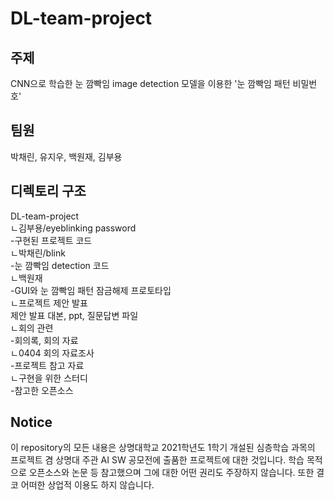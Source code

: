 # DL-team-project

## 주제
CNN으로 학습한 눈 깜빡임 image detection 모델을 이용한 '눈 깜빡임 패턴 비밀번호'

## 팀원
박채린, 유지우, 백원재, 김부용

## 디렉토리 구조
DL-team-project  
ㄴ김부용/eyeblinking password  
  -구현된 프로젝트 코드  
ㄴ박채린/blink  
  -눈 깜빡임 detection 코드  
ㄴ백원재  
  -GUI와 눈 깜빡임 패턴 잠금해제 프로토타입  
ㄴ프로젝트 제안 발표  
  제안 발표 대본, ppt, 질문답변 파일  
ㄴ회의 관련  
  -회의록, 회의 자료  
  ㄴ0404 회의 자료조사  
    -프로젝트 참고 자료  
  ㄴ구현을 위한 스터디  
    -참고한 오픈소스  
    
 ## Notice
 이 repository의 모든 내용은 상명대학교 2021학년도 1학기 개설된 심층학습 과목의 프로젝트 겸 상명대 주관 AI SW 공모전에 출품한 프로젝트에 대한 것입니다. 학습 목적으로 오픈소스와 논문 등 참고했으며 그에 대한 어떤 권리도 주장하지 않습니다. 또한 결코 어떠한 상업적 이용도 하지 않습니다.
